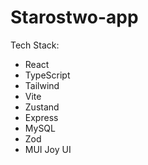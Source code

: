 # Starostwo-app

Tech Stack:

-   React
-   TypeScript
-   Tailwind
-   Vite
-   Zustand
-   Express
-   MySQL
-   Zod
-   MUI Joy UI
